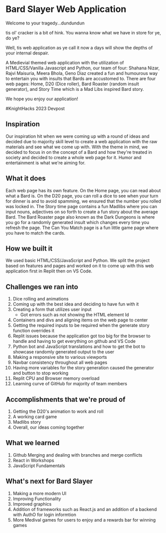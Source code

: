 # Bard Slayer Web Application
Welcome to your tragedy...dundundun

tis ol' cracker is a bit of hink. You wanna know what we have in store for ye, do ye?

Well, tis web application as ye call it now a days will show the depths of your internal despair. 

A Medievial themed web application with the utilization of HTML/CSS/Vanilla Javascript and Python, our team of four: Shahana Nizar, Rajvi Maisuria, Meera Bhola, Geno Diaz created a fun and humourous way to entertain you with insults that Bards are accustomed to. There are four web pages: Home, D20 (Dice roller), Bard Roaster (random insult generator), and Story Time which is a Mad Libs inspired Bard story. 

We hope you enjoy our application!

#KnightHacks 2023 Devpost
## Inspiration
Our inspiration hit when we were coming up with a round of ideas and decided due to majority skill level to create a web application with the raw materials and see what we come up with. With the theme in mind, we decided to focus in on the concept of a Bard and how they're treated in society and decided to create a whole web page for it. Humor and entertainment is what we're aiming for. 

## What it does
Each web page has its own feature. On the Home page, you can read about what a Bard is. On the D20 page, you can roll a dice to see when your turn for dinner is and to avoid spamming, we ensured that the number you rolled was locked in. The Story time page contains a fun Madlibs where you can input nouns, adjectives on so forth to create a fun story about the average Bard. The Bard Roaster page also known as the Dark Dungeons is where you go for a randomly generated insult which changes every time you refresh the page. The Can You Match page is a fun little game page where you have to match the cards.

## How we built it
We used basic HTML/CSS/JavaScript and Python. We split the project based on features and pages and worked on it to come up with this web application first in Replit then on VS Code. 

## Challenges we ran into
1. Dice rolling and animations 
2. Coming up with the best idea and deciding to have fun with it
3. Creating a form that utilizes user input 
	- Got errors such as not showing the HTML element Id
4. Containers and divs and aligning items on the web page to center
5. Getting the required inputs to be required when the generate story function overrides it
6. Replit issues because the application got too big for the browser to handle and having to get everything on github and VS Code 
7. Python bot and JavaScript translations and how to get the bot to showcase randomly generated output to the user
8. Making a responsive site to various viewports
9. Navbar consistency throughout all web pages
10. Having more variables for the story generation caused the generator and button to stop working
11. Replit CPU and Browser memory overload
12. Learning curve of GitHub for majority of team members

## Accomplishments that we're proud of
1. Getting the D20's animation to work and roll
2. A working card game
3. Madlibs story
4. Overall, our ideas coming together

## What we learned
1. Github Merging and dealing with branches and merge conflicts
2. React in Workshops 
3. JavaScript Fundamentals 

## What's next for Bard Slayer
1. Making a more modern UI
2. Improving Functionality
3. Improved graphics
4. Addition of frameworks such as React.js and an addition of a backend with AuthO for login informtion
5. More Medival games for users to enjoy and a rewards bar for winning games 

